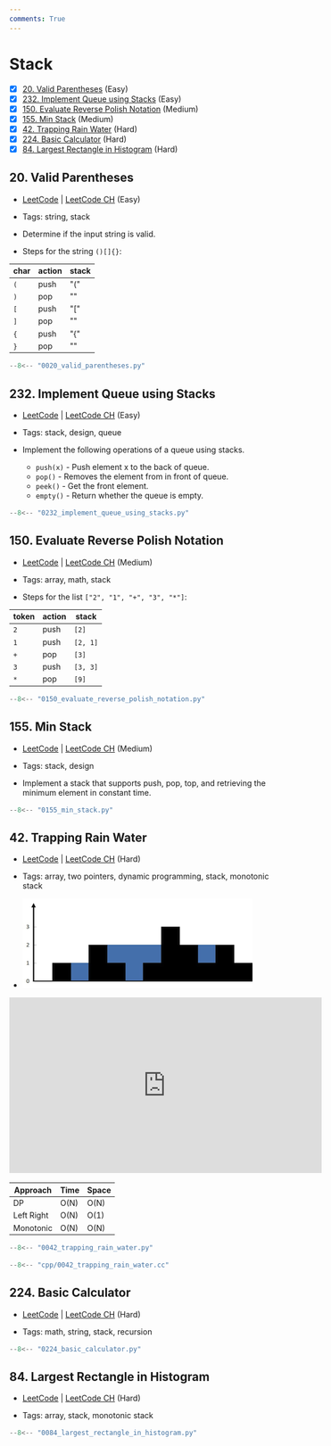 ```yaml
---
comments: True
---
```


# Stack

- [x] [20. Valid Parentheses](https://leetcode.cn/problems/valid-parentheses/) (Easy)
- [x] [232. Implement Queue using Stacks](https://leetcode.cn/problems/implement-queue-using-stacks/) (Easy)
- [x] [150. Evaluate Reverse Polish Notation](https://leetcode.cn/problems/evaluate-reverse-polish-notation/) (Medium)
- [x] [155. Min Stack](https://leetcode.cn/problems/min-stack/) (Medium)
- [x] [42. Trapping Rain Water](https://leetcode.cn/problems/trapping-rain-water/) (Hard)
- [x] [224. Basic Calculator](https://leetcode.cn/problems/basic-calculator/) (Hard)
- [x] [84. Largest Rectangle in Histogram](https://leetcode.cn/problems/largest-rectangle-in-histogram/) (Hard)

## 20. Valid Parentheses

-   [LeetCode](https://leetcode.com/problems/valid-parentheses/) | [LeetCode CH](https://leetcode.cn/problems/valid-parentheses/) (Easy)

-   Tags: string, stack
-   Determine if the input string is valid.
-   Steps for the string `()[]{}`:

| char | action | stack |
| ---- | ------ | ----- |
| `(`  | push   | "\("  |
| `)`  | pop    | ""    |
| `[`  | push   | "\["  |
| `]`  | pop    | ""    |
| `{`  | push   | "\{"  |
| `}`  | pop    | ""    |

```python title="20. Valid Parentheses - Python Solution"
--8<-- "0020_valid_parentheses.py"
```

## 232. Implement Queue using Stacks

-   [LeetCode](https://leetcode.com/problems/implement-queue-using-stacks/) | [LeetCode CH](https://leetcode.cn/problems/implement-queue-using-stacks/) (Easy)

-   Tags: stack, design, queue
-   Implement the following operations of a queue using stacks.
    -   `push(x)` - Push element x to the back of queue.
    -   `pop()` - Removes the element from in front of queue.
    -   `peek()` - Get the front element.
    -   `empty()` - Return whether the queue is empty.

```python title="232. Implement Queue using Stacks - Python Solution"
--8<-- "0232_implement_queue_using_stacks.py"
```

## 150. Evaluate Reverse Polish Notation

-   [LeetCode](https://leetcode.com/problems/evaluate-reverse-polish-notation/) | [LeetCode CH](https://leetcode.cn/problems/evaluate-reverse-polish-notation/) (Medium)

-   Tags: array, math, stack
-   Steps for the list `["2", "1", "+", "3", "*"]`:

| token | action | stack    |
| ----- | ------ | -------- |
| `2`   | push   | `[2]`    |
| `1`   | push   | `[2, 1]` |
| `+`   | pop    | `[3]`    |
| `3`   | push   | `[3, 3]` |
| `*`   | pop    | `[9]`    |

```python title="150. Evaluate Reverse Polish Notation - Python Solution"
--8<-- "0150_evaluate_reverse_polish_notation.py"
```

## 155. Min Stack

-   [LeetCode](https://leetcode.com/problems/min-stack/) | [LeetCode CH](https://leetcode.cn/problems/min-stack/) (Medium)

-   Tags: stack, design
-   Implement a stack that supports push, pop, top, and retrieving the minimum element in constant time.

```python title="155. Min Stack - Python Solution"
--8<-- "0155_min_stack.py"
```

## 42. Trapping Rain Water

-   [LeetCode](https://leetcode.com/problems/trapping-rain-water/) | [LeetCode CH](https://leetcode.cn/problems/trapping-rain-water/) (Hard)

-   Tags: array, two pointers, dynamic programming, stack, monotonic stack
-   ![42](../assets/0042.png)

<iframe width="560" height="315" src="https://www.youtube.com/embed/ZI2z5pq0TqA?si=OEYg01dbmzvmtIwZ" title="YouTube video player" frameborder="0" allow="accelerometer; autoplay; clipboard-write; encrypted-media; gyroscope; picture-in-picture; web-share" referrerpolicy="strict-origin-when-cross-origin" allowfullscreen></iframe>

| Approach   | Time | Space |
| ---------- | ---- | ----- |
| DP         | O(N) | O(N)  |
| Left Right | O(N) | O(1)  |
| Monotonic  | O(N) | O(N)  |

```python title="42. Trapping Rain Water - Python Solution"
--8<-- "0042_trapping_rain_water.py"
```

```cpp title="42. Trapping Rain Water - C++ Solution"
--8<-- "cpp/0042_trapping_rain_water.cc"
```

## 224. Basic Calculator

-   [LeetCode](https://leetcode.com/problems/basic-calculator/) | [LeetCode CH](https://leetcode.cn/problems/basic-calculator/) (Hard)

-   Tags: math, string, stack, recursion

```python title="224. Basic Calculator - Python Solution"
--8<-- "0224_basic_calculator.py"
```

## 84. Largest Rectangle in Histogram

-   [LeetCode](https://leetcode.com/problems/largest-rectangle-in-histogram/) | [LeetCode CH](https://leetcode.cn/problems/largest-rectangle-in-histogram/) (Hard)

-   Tags: array, stack, monotonic stack

```python title="84. Largest Rectangle in Histogram - Python Solution"
--8<-- "0084_largest_rectangle_in_histogram.py"
```
